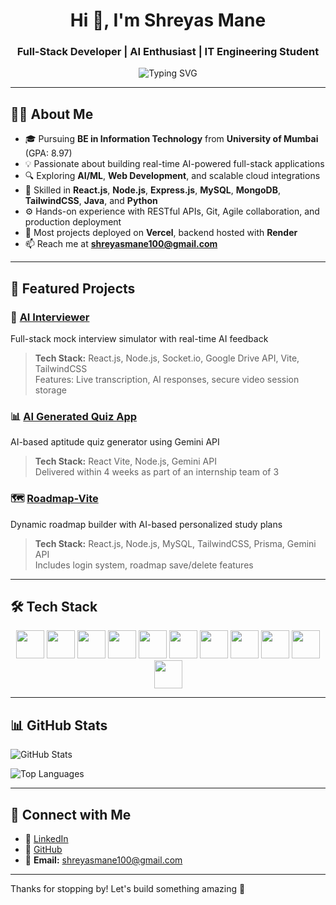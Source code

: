 <h1 align="center">Hi 👋, I'm Shreyas Mane</h1>
<h3 align="center">Full-Stack Developer | AI Enthusiast | IT Engineering Student</h3>

<p align="center">
  <img src="https://readme-typing-svg.herokuapp.com?font=Fira+Code&duration=2000&pause=1000&color=00FF99&center=true&vCenter=true&width=435&lines=React.js+%7C+Node.js+%7C+AI+Integration;MySQL+%7C+MongoDB+%7C+TailwindCSS;Full-Stack+Projects+%26+Live+Deployments" alt="Typing SVG" />
</p>

---

## 👨‍💻 About Me

- 🎓 Pursuing **BE in Information Technology** from **University of Mumbai** (GPA: 8.97)
- 💡 Passionate about building real-time AI-powered full-stack applications
- 🔍 Exploring **AI/ML**, **Web Development**, and scalable cloud integrations
- 🧰 Skilled in **React.js**, **Node.js**, **Express.js**, **MySQL**, **MongoDB**, **TailwindCSS**, **Java**, and **Python**
- ⚙️ Hands-on experience with RESTful APIs, Git, Agile collaboration, and production deployment
- 📁 Most projects deployed on **Vercel**, backend hosted with **Render**
- 📫 Reach me at **shreyasmane100@gmail.com**

---

## 🚀 Featured Projects

### 🧠 [AI Interviewer](https://github.com/maneshreyas2005)
Full-stack mock interview simulator with real-time AI feedback  
> **Tech Stack:** React.js, Node.js, Socket.io, Google Drive API, Vite, TailwindCSS  
> Features: Live transcription, AI responses, secure video session storage

### 📊 [AI Generated Quiz App](https://github.com/maneshreyas2005)
AI-based aptitude quiz generator using Gemini API  
> **Tech Stack:** React Vite, Node.js, Gemini API  
> Delivered within 4 weeks as part of an internship team of 3

### 🗺️ [Roadmap-Vite](https://github.com/maneshreyas2005)
Dynamic roadmap builder with AI-based personalized study plans  
> **Tech Stack:** React.js, Node.js, MySQL, TailwindCSS, Prisma, Gemini API  
> Includes login system, roadmap save/delete features

---

## 🛠️ Tech Stack

<p align="center">
  <!-- Programming -->
  <img src="https://cdn.jsdelivr.net/gh/devicons/devicon/icons/java/java-original.svg" width="45" height="45"/>
  <img src="https://cdn.jsdelivr.net/gh/devicons/devicon/icons/python/python-original.svg" width="45" height="45"/>

  <!-- Frontend -->
  <img src="https://cdn.jsdelivr.net/gh/devicons/devicon/icons/react/react-original.svg" width="45" height="45"/>
  <img src="https://cdn.jsdelivr.net/gh/devicons/devicon/icons/html5/html5-original.svg" width="45" height="45"/>
  <img src="https://cdn.jsdelivr.net/gh/devicons/devicon/icons/css3/css3-original.svg" width="45" height="45"/>
  <img src="https://cdn.jsdelivr.net/gh/devicons/devicon/icons/javascript/javascript-original.svg" width="45" height="45"/>
  <img src="https://cdn.jsdelivr.net/gh/devicons/devicon/icons/bootstrap/bootstrap-original.svg" width="45" height="45"/>

  <!-- Backend -->
  <img src="https://cdn.jsdelivr.net/gh/devicons/devicon/icons/nodejs/nodejs-original.svg" width="45" height="45"/>
  <img src="https://cdn.jsdelivr.net/gh/devicons/devicon/icons/express/express-original.svg" width="45" height="45"/>

  <!-- Database -->
  <img src="https://cdn.jsdelivr.net/gh/devicons/devicon/icons/mysql/mysql-original.svg" width="45" height="45"/>
  <img src="https://cdn.jsdelivr.net/gh/devicons/devicon/icons/mongodb/mongodb-original.svg" width="45" height="45"/>
</p>

---

## 📊 GitHub Stats

![GitHub Stats](https://github-readme-stats.vercel.app/api?username=maneshreyas2005&show_icons=true&theme=transparent)

![Top Languages](https://github-readme-stats.vercel.app/api/top-langs/?username=maneshreyas2005&layout=compact&theme=radical)

---

## 🤝 Connect with Me

- 💼 [LinkedIn](https://www.linkedin.com/in/shreyas-mane-14a9822b5)
- 🐙 [GitHub](https://github.com/maneshreyas2005)
- 📧 **Email:** shreyasmane100@gmail.com

---

Thanks for stopping by! Let's build something amazing 🚀
